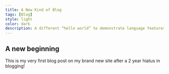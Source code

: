 ```yaml
---
title: A New Kind of Blog
tags: [Blog]
style: light
color: dark
description: A different “hello world” to demonstrate language features better.
---
```

## A new beginning

This is my very first blog post on my brand new site after a 2 year hiatus in blogging!